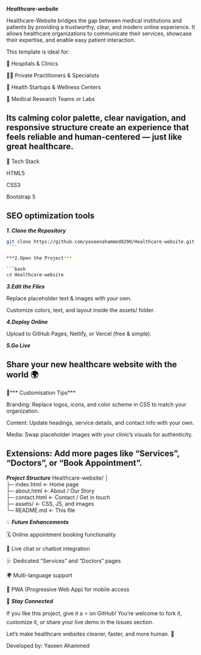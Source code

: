 ***Healthcare-website***

Healthcare-Website bridges the gap between medical institutions and patients by providing a trustworthy, clear, and modern online experience.
It allows healthcare organizations to communicate their services, showcase their expertise, and enable easy patient interaction.

This template is ideal for:

🏥 Hospitals & Clinics

👩‍⚕️ Private Practitioners & Specialists

💊 Health Startups & Wellness Centers

🧬 Medical Research Teams or Labs

Its calming color palette, clear navigation, and responsive structure create an experience that feels reliable and human-centered — just like great healthcare.
---
🔧 Tech Stack

HTML5

CSS3

Bootstrap 5



SEO optimization tools
---


***1. Clone the Repository***
   ```bash
   git clone https://github.com/yaseenahammed8290/Healthcare-website.git
    ```

***2.Open the Project***

```bash
cd Healthcare-website
```  

***3.Edit the Files***

Replace placeholder text & images with your own.

Customize colors, text, and layout inside the assets/ folder.

***4.Deploy Online***

Upload to GitHub Pages, Netlify, or Vercel (free & simple).

***5.Go Live***

 Share your new healthcare website with the world 🌍
---


🎨*** Customisation Tips***

Branding: Replace logos, icons, and color scheme in CSS to match your organization.

Content: Update headings, service details, and contact info with your own.

Media: Swap placeholder images with your clinic’s visuals for authenticity.

Extensions: Add more pages like “Services”, “Doctors”, or “Book Appointment”.
---

***Project Structure***
Healthcare-website/
│  
├─ index.html        ← Home page  
├─ about.html        ← About / Our Story  
├─ contact.html      ← Contact / Get in touch  
├─ assets/           ← CSS, JS, and images  
└─ README.md         ← This file  

💡 ***Future Enhancements***

🗓️ Online appointment booking functionality

💬 Live chat or chatbot integration

🩺 Dedicated “Services” and “Doctors” pages

🌍 Multi-language support

📱 PWA (Progressive Web App) for mobile access

📣 ***Stay Connected***

If you like this project, give it a ⭐ on GitHub!
You’re welcome to fork it, customize it, or share your live demo in the Issues section.

Let’s make healthcare websites cleaner, faster, and more human. 💙

Developed by: Yaseen Ahammed
